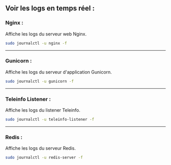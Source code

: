 ##  **Voir les logs en temps réel :**

### **Nginx :**
Affiche les logs du serveur web Nginx.
```bash
sudo journalctl -u nginx -f
```

---

### **Gunicorn :**
Affiche les logs du serveur d'application Gunicorn.
```bash
sudo journalctl -u gunicorn -f
```

---

### **Teleinfo Listener :**
Affiche les logs du listener Teleinfo.
```bash
sudo journalctl -u teleinfo-listener -f
```

---

### **Redis :**
Affiche les logs du serveur Redis.
```bash
sudo journalctl -u redis-server -f
```

